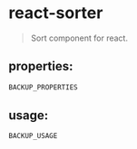 # react-sorter
> Sort component for react.


## properties:
```javascript
BACKUP_PROPERTIES
```

## usage:
```jsx
BACKUP_USAGE
```
